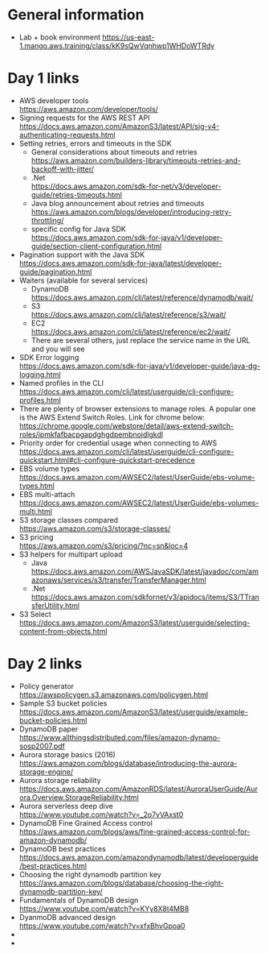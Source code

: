 # General information
- Lab + book environment
https://us-east-1.mango.aws.training/class/kK9sQwVqnhwp1WHDoWTRdy

# Day 1 links

- AWS developer tools<br>https://aws.amazon.com/developer/tools/
- Signing requests for the AWS REST API<br>https://docs.aws.amazon.com/AmazonS3/latest/API/sig-v4-authenticating-requests.html
- Setting retries, errors and timeouts in the SDK
  - General considerations about timeouts and retries<br>https://aws.amazon.com/builders-library/timeouts-retries-and-backoff-with-jitter/
   - .Net<br>https://docs.aws.amazon.com/sdk-for-net/v3/developer-guide/retries-timeouts.html
   - Java blog announcement about retries and timeouts<br>https://aws.amazon.com/blogs/developer/introducing-retry-throttling/
   - specific config for Java SDK<br>https://docs.aws.amazon.com/sdk-for-java/v1/developer-guide/section-client-configuration.html
- Pagination support with the Java SDK<br>https://docs.aws.amazon.com/sdk-for-java/latest/developer-guide/pagination.html
- Waiters (available for several services)
  - DynamoDB<br>https://docs.aws.amazon.com/cli/latest/reference/dynamodb/wait/
  - S3<br>https://docs.aws.amazon.com/cli/latest/reference/s3/wait/
  - EC2<br>https://docs.aws.amazon.com/cli/latest/reference/ec2/wait/
  - There are several others, just replace the service name in the URL and you will see
- SDK Error logging<br>https://docs.aws.amazon.com/sdk-for-java/v1/developer-guide/java-dg-logging.html
- Named profiles in the CLI<br>https://docs.aws.amazon.com/cli/latest/userguide/cli-configure-profiles.html
- There are plenty of browser extensions to manage roles. A popular one is the AWS Extend Switch Roles. Link for chrome below:<br>https://chrome.google.com/webstore/detail/aws-extend-switch-roles/jpmkfafbacpgapdghgdpembnojdlgkdl
- Priority order for credential usage when connecting to AWS<br>https://docs.aws.amazon.com/cli/latest/userguide/cli-configure-quickstart.html#cli-configure-quickstart-precedence
- EBS volume types<br>https://docs.aws.amazon.com/AWSEC2/latest/UserGuide/ebs-volume-types.html
- EBS multi-attach<br>https://docs.aws.amazon.com/AWSEC2/latest/UserGuide/ebs-volumes-multi.html
- S3 storage classes compared<br>https://aws.amazon.com/s3/storage-classes/
- S3 pricing<br>https://aws.amazon.com/s3/pricing/?nc=sn&loc=4
- S3 helpers for multipart upload<br>
  - Java<br>https://docs.aws.amazon.com/AWSJavaSDK/latest/javadoc/com/amazonaws/services/s3/transfer/TransferManager.html
  - .Net<br>https://docs.aws.amazon.com/sdkfornet/v3/apidocs/items/S3/TTransferUtility.html
- S3 Select<br>https://docs.aws.amazon.com/AmazonS3/latest/userguide/selecting-content-from-objects.html

# Day 2 links
- Policy generator<br>https://awspolicygen.s3.amazonaws.com/policygen.html
- Sample S3 bucket policies<br>https://docs.aws.amazon.com/AmazonS3/latest/userguide/example-bucket-policies.html
- DynamoDB paper<br>https://www.allthingsdistributed.com/files/amazon-dynamo-sosp2007.pdf
- Aurora storage basics (2016)<br>https://aws.amazon.com/blogs/database/introducing-the-aurora-storage-engine/
- Aurora storage reliability<br>https://docs.aws.amazon.com/AmazonRDS/latest/AuroraUserGuide/Aurora.Overview.StorageReliability.html
- Aurora serverless deep dive<br>https://www.youtube.com/watch?v=_2o7vVAxst0
- DynamoDB Fine Grained Access control<br>https://aws.amazon.com/blogs/aws/fine-grained-access-control-for-amazon-dynamodb/
- DynamoDB best practices<br>https://docs.aws.amazon.com/amazondynamodb/latest/developerguide/best-practices.html
- Choosing the right dynamodb partition key<br>https://aws.amazon.com/blogs/database/choosing-the-right-dynamodb-partition-key/
- Fundamentals of DynamoDB design<br>https://www.youtube.com/watch?v=KYy8X8t4MB8
- DyanmoDB advanced design<br>https://www.youtube.com/watch?v=xfxBhvGpoa0
- 
- 
